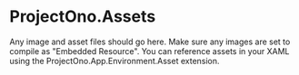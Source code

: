 ﻿# ProjectOno.Assets

Any image and asset files should go here. 
Make sure any images are set to compile as "Embedded Resource".
You can reference assets in your XAML using the ProjectOno.App.Environment.Asset extension.

